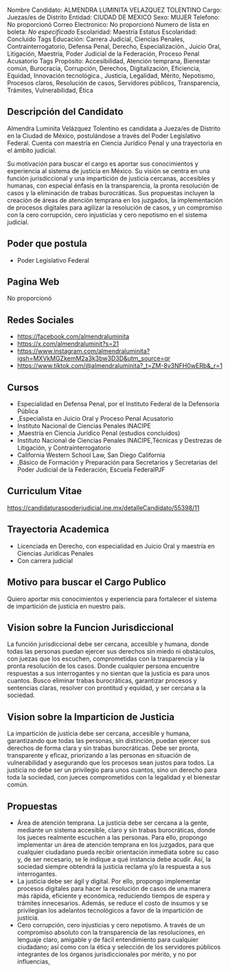Nombre Candidato: ALMENDRA LUMINITA VELAZQUEZ TOLENTINO
Cargo: Juezas/es de Distrito
Entidad: CIUDAD DE MEXICO
Sexo: MUJER
Telefono: No proporcionó
Correo Electronico: No proporcionó
Numero de lista en boleta: *No especificado*
Escolaridad: Maestría
Estatus Escolaridad: Concluido
Tags Educación: Carrera Judicial, Ciencias Penales, Contrainterrogatorio, Defensa Penal, Derecho, Especialización., Juicio Oral, Litigación, Maestría, Poder Judicial de la Federación, Proceso Penal Acusatorio
Tags Propósito: Accesibilidad, Atención temprana, Bienestar común, Burocracia, Corrupción, Derechos, Digitalización, Eficiencia, Equidad, Innovación tecnológica., Justicia, Legalidad, Mérito, Nepotismo, Procesos claros, Resolución de casos, Servidores públicos, Transparencia, Trámites, Vulnerabilidad, Ética


## Descripción del Candidato 

Almendra Luminita Velázquez Tolentino es candidata a Jueza/es de Distrito en la Ciudad de México, postulándose a través del Poder Legislativo Federal. Cuenta con maestría en Ciencia Jurídico Penal y una trayectoria en el ámbito judicial.

Su motivación para buscar el cargo es aportar sus conocimientos y experiencia al sistema de justicia en México. Su visión se centra en una función jurisdiccional y una impartición de justicia cercanas, accesibles y humanas, con especial énfasis en la transparencia, la pronta resolución de casos y la eliminación de trabas burocráticas. Sus propuestas incluyen la creación de áreas de atención temprana en los juzgados, la implementación de procesos digitales para agilizar la resolución de casos, y un compromiso con la cero corrupción, cero injusticias y cero nepotismo en el sistema judicial.


## Poder que postula

- Poder Legislativo Federal


## Pagina Web

No proporcionó


## Redes Sociales

- https://facebook.com/almendraluminita
- https://x.com/almendraluminit?s=21
- https://www.instagram.com/almendraluminita?igsh=MXVkMGZkemM2a3k3bw3D3D&utm_source=qr
- https://www.tiktok.com/@almendraluminita?_t=ZM-8v3NFH0wERb&_r=1


## Cursos

- Especialidad en Defensa Penal, por el Instituto Federal de la Defensoria Pública
- ,Especialista en Juicio Oral y Proceso Penal Acusatorio
- Instituto Nacional de Ciencias Penales INACIPE
- ,Maestría en Ciencia Jurídico Penal (estudios	concluidos)
- Instituto Nacional de Ciencias Penales INACIPE,Técnicas y Destrezas de Litigación, y Contrainterrogatorio
- California Western School  Law, San Diego California
- ,Básico de Formación y Preparación para Secretarios y Secretarias del Poder Judicial de la Federación, Escuela FederalPJF


## Curriculum Vitae

https://candidaturaspoderjudicial.ine.mx/detalleCandidato/55398/11


## Trayectoria Academica

- Licenciada en Derecho, con especialidad en Juicio Oral y maestría en Ciencias Jurídicas Penales
- Con carrera judicial


## Motivo para buscar el Cargo Publico

Quiero aportar mis conocimientos y experiencia para fortalecer el sistema de impartición de justicia en nuestro país.


## Vision sobre la Funcion Jurisdiccional

La función jurisdiccional debe ser cercana, accesible y humana, donde todas las personas puedan ejercer sus derechos sin miedo ni obstáculos, con juezas que los escuchen, comprometidas con la trasparencia y la pronta resolución de los casos. Donde cualquier persona encuentre respuestas a sus interrogantes y no sientan que la justicia es para unos cuantos. Busco eliminar trabas burocráticas, garantizar procesos y sentencias claras, resolver con prontitud y equidad, y ser cercana a la sociedad.


## Vision sobre la Imparticion de Justicia

La impartición de justicia debe ser cercana, accesible y humana, garantizando que todas las personas, sin distinción, puedan ejercer sus derechos de forma clara y sin trabas burocráticas. Debe ser pronta, transparente y eficaz, priorizando a las personas en situación de vulnerabilidad y asegurando que los procesos sean justos para todos. La justicia no debe ser un privilegio para unos cuantos, sino un derecho para toda la sociedad, con jueces comprometidos con la legalidad y el bienestar común.


## Propuestas

- Área de atención temprana. La justicia debe ser cercana a la gente, mediante un sistema accesible, claro y sin trabas burocráticas, donde los jueces realmente escuchen a las personas. Para ello, propongo implementar un área de atención temprana en los juzgados, para que cualquier ciudadano pueda recibir orientación inmediata sobre su caso y, de ser necesario, se le indique a qué instancia debe acudir. Así, la sociedad siempre obtendrá la justicia reclama y/o la respuesta a sus interrogantes.
- La justicia debe ser ágil y digital. Por ello, propongo implementar procesos digitales para hacer la resolución de casos de una manera más rápida, eficiente y económica, reduciendo tiempos de espera y trámites innecesarios. Además, se reduce el costo de insumos y se privilegian los adelantos tecnológicos a favor de la impartición de justicia.
- Cero corrupción, cero injusticias y cero nepotismo. A través de un compromiso absoluto con la transparencia de las resoluciones, en lenguaje claro, amigable y de fácil entendimiento para cualquier ciudadano; así como con la ética y selección de los servidores públicos integrantes de los órganos jurisdiccionales por mérito, y no por influencias,

